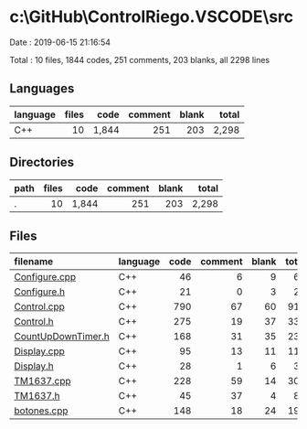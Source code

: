 # c:\GitHub\ControlRiego.VSCODE\src

Date : 2019-06-15 21:16:54

Total : 10 files,  1844 codes, 251 comments, 203 blanks, all 2298 lines

## Languages
| language | files | code | comment | blank | total |
| :--- | ---: | ---: | ---: | ---: | ---: |
| C++ | 10 | 1,844 | 251 | 203 | 2,298 |

## Directories
| path | files | code | comment | blank | total |
| :--- | ---: | ---: | ---: | ---: | ---: |
| . | 10 | 1,844 | 251 | 203 | 2,298 |

## Files
| filename | language | code | comment | blank | total |
| :--- | :--- | ---: | ---: | ---: | ---: |
| [Configure.cpp](file:///c%3A/GitHub/ControlRiego.VSCODE/src/Configure.cpp) | C++ | 46 | 6 | 9 | 61 |
| [Configure.h](file:///c%3A/GitHub/ControlRiego.VSCODE/src/Configure.h) | C++ | 21 | 0 | 3 | 24 |
| [Control.cpp](file:///c%3A/GitHub/ControlRiego.VSCODE/src/Control.cpp) | C++ | 790 | 67 | 60 | 917 |
| [Control.h](file:///c%3A/GitHub/ControlRiego.VSCODE/src/Control.h) | C++ | 275 | 19 | 37 | 331 |
| [CountUpDownTimer.h](file:///c%3A/GitHub/ControlRiego.VSCODE/src/CountUpDownTimer.h) | C++ | 168 | 31 | 35 | 234 |
| [Display.cpp](file:///c%3A/GitHub/ControlRiego.VSCODE/src/Display.cpp) | C++ | 95 | 13 | 11 | 119 |
| [Display.h](file:///c%3A/GitHub/ControlRiego.VSCODE/src/Display.h) | C++ | 28 | 1 | 6 | 35 |
| [TM1637.cpp](file:///c%3A/GitHub/ControlRiego.VSCODE/src/TM1637.cpp) | C++ | 228 | 59 | 14 | 301 |
| [TM1637.h](file:///c%3A/GitHub/ControlRiego.VSCODE/src/TM1637.h) | C++ | 45 | 37 | 4 | 86 |
| [botones.cpp](file:///c%3A/GitHub/ControlRiego.VSCODE/src/botones.cpp) | C++ | 148 | 18 | 24 | 190 |